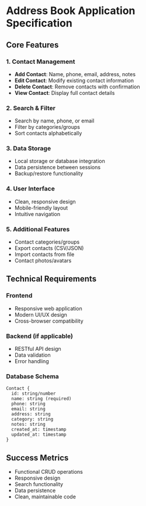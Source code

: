 # Address Book Application Specification

## Core Features

### 1. Contact Management
- **Add Contact**: Name, phone, email, address, notes
- **Edit Contact**: Modify existing contact information
- **Delete Contact**: Remove contacts with confirmation
- **View Contact**: Display full contact details

### 2. Search & Filter
- Search by name, phone, or email
- Filter by categories/groups
- Sort contacts alphabetically

### 3. Data Storage
- Local storage or database integration
- Data persistence between sessions
- Backup/restore functionality

### 4. User Interface
- Clean, responsive design
- Mobile-friendly layout
- Intuitive navigation

### 5. Additional Features
- Contact categories/groups
- Export contacts (CSV/JSON)
- Import contacts from file
- Contact photos/avatars

## Technical Requirements

### Frontend
- Responsive web application
- Modern UI/UX design
- Cross-browser compatibility

### Backend (if applicable)
- RESTful API design
- Data validation
- Error handling

### Database Schema
```
Contact {
  id: string/number
  name: string (required)
  phone: string
  email: string
  address: string
  category: string
  notes: string
  created_at: timestamp
  updated_at: timestamp
}
```

## Success Metrics
- Functional CRUD operations
- Responsive design
- Search functionality
- Data persistence
- Clean, maintainable code